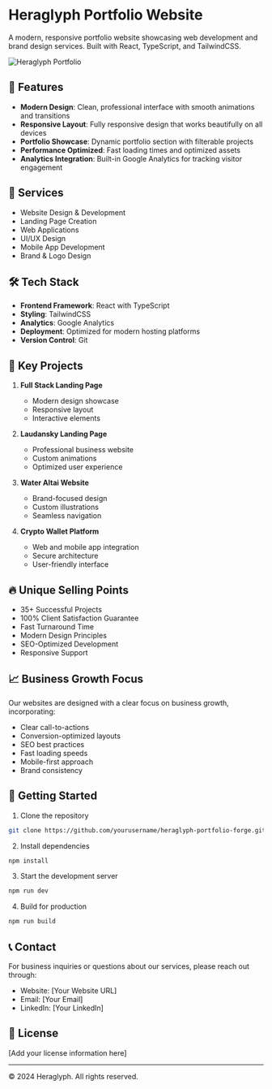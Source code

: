 # Heraglyph Portfolio Website

A modern, responsive portfolio website showcasing web development and brand design services. Built with React, TypeScript, and TailwindCSS.

![Heraglyph Portfolio](public/uploads/MacBook_Mockup_2.png)

## 🚀 Features

- **Modern Design**: Clean, professional interface with smooth animations and transitions
- **Responsive Layout**: Fully responsive design that works beautifully on all devices
- **Portfolio Showcase**: Dynamic portfolio section with filterable projects
- **Performance Optimized**: Fast loading times and optimized assets
- **Analytics Integration**: Built-in Google Analytics for tracking visitor engagement

## 💼 Services

- Website Design & Development
- Landing Page Creation
- Web Applications
- UI/UX Design
- Mobile App Development
- Brand & Logo Design

## 🛠️ Tech Stack

- **Frontend Framework**: React with TypeScript
- **Styling**: TailwindCSS
- **Analytics**: Google Analytics
- **Deployment**: Optimized for modern hosting platforms
- **Version Control**: Git

## 🌟 Key Projects

1. **Full Stack Landing Page**
   - Modern design showcase
   - Responsive layout
   - Interactive elements

2. **Laudansky Landing Page**
   - Professional business website
   - Custom animations
   - Optimized user experience

3. **Water Altai Website**
   - Brand-focused design
   - Custom illustrations
   - Seamless navigation

4. **Crypto Wallet Platform**
   - Web and mobile app integration
   - Secure architecture
   - User-friendly interface

## 🔥 Unique Selling Points

- 35+ Successful Projects
- 100% Client Satisfaction Guarantee
- Fast Turnaround Time
- Modern Design Principles
- SEO-Optimized Development
- Responsive Support

## 📈 Business Growth Focus

Our websites are designed with a clear focus on business growth, incorporating:
- Clear call-to-actions
- Conversion-optimized layouts
- SEO best practices
- Fast loading speeds
- Mobile-first approach
- Brand consistency

## 🚀 Getting Started

1. Clone the repository
```bash
git clone https://github.com/yourusername/heraglyph-portfolio-forge.git
```

2. Install dependencies
```bash
npm install
```

3. Start the development server
```bash
npm run dev
```

4. Build for production
```bash
npm run build
```

## 📞 Contact

For business inquiries or questions about our services, please reach out through:
- Website: [Your Website URL]
- Email: [Your Email]
- LinkedIn: [Your LinkedIn]

## 📄 License

[Add your license information here]

---

© 2024 Heraglyph. All rights reserved.
